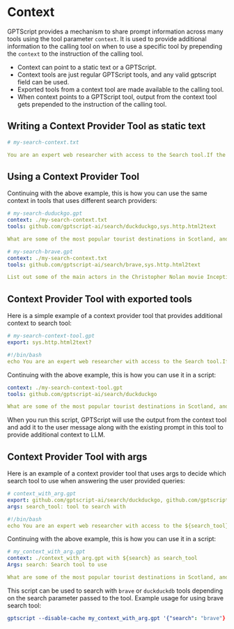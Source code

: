 # Context

GPTScript provides a mechanism to share prompt information across many tools using the tool parameter `context`. It is used to provide additional information to the calling tool on when to use a specific tool by prepending the `context` to the instruction of the calling tool.

- Context can point to a static text or a GPTScript.
- Context tools are just regular GPTScript tools, and any valid gptscript field can be used.
- Exported tools from a context tool are made available to the calling tool.
- When context points to a GPTScript tool, output from the context tool gets prepended to the instruction of the calling tool.

## Writing a Context Provider Tool as static text

```yaml
# my-search-context.txt

You are an expert web researcher with access to the Search tool.If the search tool fails to return any information stop execution of the script with message "Sorry! Search did not return any results". Feel free to get the contents of the returned URLs in order to get more information. Provide as much detail as you can. Also return the source of the search results.

```

## Using a Context Provider Tool

Continuing with the above example, this is how you can use the same context in tools that uses different search providers:

```yaml
# my-search-duduckgo.gpt
context: ./my-search-context.txt
tools: github.com/gptscript-ai/search/duckduckgo,sys.http.html2text 

What are some of the most popular tourist destinations in Scotland, and how many people visit them each year?

```

```yaml
# my-search-brave.gpt
context: ./my-search-context.txt
tools: github.com/gptscript-ai/search/brave,sys.http.html2text

List out some of the main actors in the Christopher Nolan movie Inception, as well as the names of the other Christopher Nolan movies they have appeared in.

```


## Context Provider Tool with exported tools

Here is a simple example of a context provider tool that provides additional context to search tool:

```yaml
# my-search-context-tool.gpt
export: sys.http.html2text?

#!/bin/bash
echo You are an expert web researcher with access to the Search tool.If the search tool fails to return any information stop execution of the script with message "Sorry! Search did not return any results". Feel free to get the contents of the returned URLs in order to get more information. Provide as much detail as you can. Also return the source of the search results.

```

Continuing with the above example, this is how you can use it in a script:

```yaml
context: ./my-search-context-tool.gpt
tools: github.com/gptscript-ai/search/duckduckgo

What are some of the most popular tourist destinations in Scotland, and how many people visit them each year?

```

When you run this script, GPTScript will use the output from the context tool and add it to the user message along with the 
existing prompt in this tool to provide additional context to LLM.

## Context Provider Tool with args

Here is an example of a context provider tool that uses args to decide which search tool to use when answering the user provided queries:

```yaml
# context_with_arg.gpt
export: github.com/gptscript-ai/search/duckduckgo, github.com/gptscript-ai/search/brave, sys.http.html2text?
args: search_tool: tool to search with

#!/bin/bash
echo You are an expert web researcher with access to the ${search_tool} Search tool.If the search tool fails to return any information stop execution of the script with message "Sorry! Search did not return any results". Feel free to get the contents of the returned URLs in order to get more information. Provide as much detail as you can. Also return the source of the search results.

```

Continuing with the above example, this is how you can use it in a script:

```yaml
# my_context_with_arg.gpt
context: ./context_with_arg.gpt with ${search} as search_tool
Args: search: Search tool to use

What are some of the most popular tourist destinations in Scotland, and how many people visit them each year?

```

This script can be used to search with `brave` or `duckduckdb` tools depending on the search parameter passed to the tool.
Example usage for using brave search tool:
```yaml
gptscript --disable-cache my_context_with_arg.gpt '{"search": "brave"}'
```
